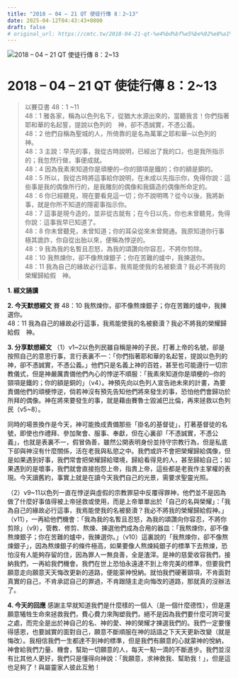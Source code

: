 ```yaml
---
title: "2018 – 04 – 21 QT 使徒行傳 8：2~13"
date: 2025-04-12T04:43:43+0800
draft: false
# original_url: https://cmtc.tw/2018-04-21-qt-%e4%bd%bf%e5%be%92%e8%a1%8c%e5%82%b3-8%ef%bc%9a213
---
```


![2018 – 04 – 21 QT 使徒行傳 8：2\~13](/images/qt.jpg   "2018 – 04 – 21 QT 使徒行傳 8：2\~13")

# 2018 – 04 – 21 QT 使徒行傳 8：2\~13

> 以賽亞書 48：1 ~11  
> 48：1 雅各家，稱為以色列名下，從猶大水源出來的，當聽我言！你們指著耶和華的名起誓，提說以色列的　神，卻不憑誠實，不憑公義。  
> 48：2 他們自稱為聖城的人，所倚靠的是名為萬軍之耶和華─以色列的　神。  
> 48：3 主說：早先的事，我從古時說明，已經出了我的口，也是我所指示的；我忽然行做，事便成就。  
> 48：4 因為我素來知道你是頑梗的─你的頸項是鐵的；你的額是銅的。  
> 48：5 所以，我從古時將這事給你說明，在未成以先指示你，免得你說：這些事是我的偶像所行的，是我雕刻的偶像和我鑄造的偶像所命定的。  
> 48：6 你已經聽見，現在要看見這一切；你不說明嗎？從今以後，我將新事，就是你所不知道的隱密事指示你。  
> 48：7 這事是現今造的，並非從古就有；在今日以先，你也未曾聽見，免得你說：這事我早已知道了。  
> 48：8 你未曾聽見，未曾知道；你的耳朵從來未曾開通。我原知道你行事極其詭詐，你自從出胎以來，便稱為悖逆的。  
> 48：9 我為我的名暫且忍怒，為我的頌讚向你容忍，不將你剪除。  
> 48：10 我熬煉你，卻不像熬煉銀子；你在苦難的爐中，我揀選你。  
> 48：11 我為自己的緣故必行這事，我焉能使我的名被褻瀆？我必不將我的榮耀歸給假　神。

**1. 經文誦讀**

**2.  今天默想經文**
賽 48：10 我熬煉你，卻不像熬煉銀子；你在苦難的爐中，我揀選你。  
48：11 我為自己的緣故必行這事，我焉能使我的名被褻瀆？我必不將我的榮耀歸給假　神。

**3. 分享默想經文**
（1）v1\~2以色列民雖自稱是神的子民，打著上帝的名號，卻是按照自己的意思行事，言行表裏不一：「你們指著耶和華的名起誓，提說以色列的神，卻不憑誠實，不憑公義。」他們只是名義上神的百姓，甚至也可能遵行一切宗教儀式，但是神嚴厲責備他們內心的悖逆不順服：「我素來知道你是頑梗的─你的頸項是鐵的；你的額是銅的」（v4）。神預先向以色列人宣告祂未來的計畫，為要責備他們的頑梗悖逆，倘若神沒有預先告知他們將來發生的事，恐怕他們會歸功於所拜的偶像。神在將來要發生的事，就是藉由賽魯士毀滅巴比倫，再來拯救以色列民（v5\~8）。

同時的場景換作是今天，神可能換成責備那些「掛名的基督徒」，打著基督徒的名號，即使也作禮拜、參加聚會、服事、奉獻，但在心裏卻「不憑誠實，不憑公義」，也就是表裏不一，假冒偽善，雖然公開表明身份並持守宗教行為，但是私底下卻與神沒有什麼關係，活在老我與私慾之中。我們或許不會把榮耀歸給偶像，但是如果遇到好事，我們常會把榮耀歸給環境，歸給看得見的人，甚至歸給自己；如果遇到的是壞事，我們就會直接抱怨上帝，指責上帝，這些都是老我作主掌權的表現。今天讀舊約，事實上就是在讀今天我們自己的光景，需要求聖靈光照。

（2）v9\~11以色列一直在悖逆與虛假的宗教罪惡中反覆得罪神，他們並不是因為做了什麼好事值得被上帝拯救或使用，而是上帝單單出於「自己的名與榮耀」：「我為自己的緣故必行這事，我焉能使我的名被褻瀆？我必不將我的榮耀歸給假神。」（v11），一再給他們機會：「我為我的名暫且忍怒，為我的頌讚向你容忍，不將你剪除」（v9），管教、修剪、熬煉、揀選他們成為合用的器皿：「我熬煉你，卻不像熬煉銀子；你在苦難的爐中，我揀選你。」（v10）這裏說的「我熬煉你，卻不像熬煉銀子」，因為熬煉銀子的條件極高，如果要像人熬煉純銀子的標準下去熬煉，恐怕沒有人能夠存留的住，因為罪人一無良善，全是渣滓。是神的慈愛收容我們，接納我們，一再給我們機會。我們在世上恐怕永遠達不到上帝完美的標準，但要我們願意走向願意天天悔改更新的道路，便能蒙神悅納。就怕我們硬著頸項，不肯面對真實的自己，不肯承認自己的罪過，不肯跟隨主走向悔改的道路，那就真的沒辦法了。

**4. 今天的回應**
感謝主早就知道我們是什麼樣的一個人（是一個什麼德性），但是還願意犧牲生命來拯救我們，費心費力來陶塑我們，絕不是因為我們要什麼可誇可愛之處，而完全是出於神自己的名、神的愛、神的榮耀才揀選我們的。我們一定要懂得感恩，也要誠實的面對自己，願意不斷順服在神的話語之下天天更新改變（就是悔改）。我相信我們一生都達不到神的標準，但是我們有願意的心就蒙神的悅納，神會給我們力量、機會，幫助一切願意的人，每天一點一滴的不斷進步。我們並沒有比其他人更好，我們只是懂得向神說：「我願意，求神救我、幫助我！」，但是這也足夠了！與屬靈家人彼此互勉！
